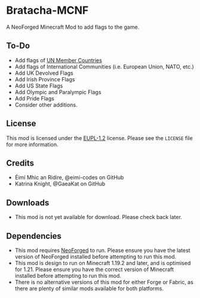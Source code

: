 # Bratacha-MCNF
A NeoForged Minecraft Mod to add flags to the game.

## To-Do

- Add flags of [UN Member Countries](https://www.un.org/en/about-us/member-states)
- Add flags of International Communities (i.e. European Union, NATO, etc.)
- Add UK Devolved Flags
- Add Irish Province Flags
- Add US State Flags
- Add Olympic and Paralympic Flags
- Add Pride Flags
- Consider other additions.

## License

This mod is licensed under the [EUPL-1.2](https://opensource.org/licenses/EUPL-1.2) license. Please see the `LICENSE` file for more information.

## Credits

- Éimí Mhic an Ridire, @eimi-codes on GitHub
- Katrina Knight, @GaeaKat on GitHub

## Downloads

- This mod is not yet available for download. Please check back later.

## Dependencies

- This mod requires [NeoForged]() to run. Please ensure you have the latest version of NeoForged installed before attempting to run this mod.
- This mod is design to run on Minecraft 1.19.2 and later, and is optimised for 1.21. Please ensure you have the correct version of Minecraft installed before attempting to run this mod.
- There is no alternative versions of this mod for either Forge or Fabric, as there are plenty of similar mods available for both platforms.
